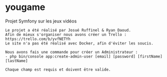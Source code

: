 # yougame
 Projet Symfony sur les jeux vidéos

 	Le projet a été réalisé par Josué Ruffinel & Ryan Daoud. 
	Afin de mieux s'organiser nous avons créer un Trello : https://trello.com/b/yvfNETYh
  	Le site n'a pas été réalisé avec Docker, afin d'éviter les soucis.

  	Nous avons fais une commande pour créer un Administrateur : 
  	- php bin/console app:create-admin-user [email] [password] [firstName] [lastName]

  	Chaque champ est requis et doivent être valide.
